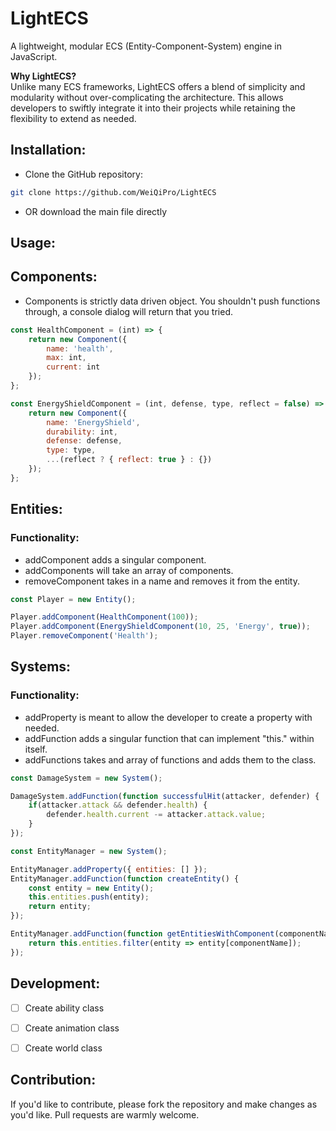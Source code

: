 # LightECS

A lightweight, modular ECS (Entity-Component-System) engine in JavaScript.

**Why LightECS?**  
Unlike many ECS frameworks, LightECS offers a blend of simplicity and modularity without over-complicating the architecture. This allows developers to swiftly integrate it into their projects while retaining the flexibility to extend as needed.

## Installation:

- Clone the GitHub repository:
```bash
git clone https://github.com/WeiQiPro/LightECS
```
- OR download the main file directly

## Usage:

## Components:
- Components is strictly data driven object. You shouldn't push functions through, a console dialog will return that you tried.

```js
const HealthComponent = (int) => {
    return new Component({
        name: 'health',
        max: int,
        current: int
    });
};

const EnergyShieldComponent = (int, defense, type, reflect = false) => {
    return new Component({
        name: 'EnergyShield',
        durability: int,
        defense: defense,
        type: type,
        ...(reflect ? { reflect: true } : {})
    });
};
```

## Entities:
### Functionality:
  - addComponent adds a singular component.
  - addComponents will take an array of components.
  - removeComponent takes in a name and removes it from the entity.

```js
const Player = new Entity();

Player.addComponent(HealthComponent(100));
Player.addComponent(EnergyShieldComponent(10, 25, 'Energy', true));
Player.removeComponent('Health');
```

## Systems:
### Functionality:
  - addProperty is meant to allow the developer to create a property with needed.
  - addFunction adds a singular function that can implement "this." within itself.
  - addFunctions takes and array of functions and adds them to the class.


```js
const DamageSystem = new System();

DamageSystem.addFunction(function successfulHit(attacker, defender) {
    if(attacker.attack && defender.health) {
        defender.health.current -= attacker.attack.value; 
    }
});

const EntityManager = new System();

EntityManager.addProperty({ entities: [] });
EntityManager.addFunction(function createEntity() {
    const entity = new Entity();
    this.entities.push(entity);
    return entity;
});

EntityManager.addFunction(function getEntitiesWithComponent(componentName) {
    return this.entities.filter(entity => entity[componentName]);
});
```
## Development:
- [ ] Create ability class
- [ ] Create animation class
- [ ] Create world class


## Contribution:
If you'd like to contribute, please fork the repository and make changes as you'd like. Pull requests are warmly welcome.
